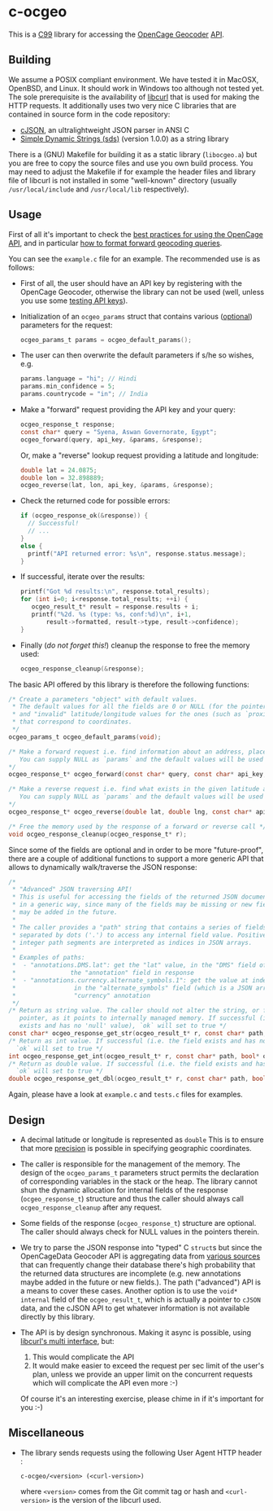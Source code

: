 # c-ocgeo

This is a [C99](https://en.wikipedia.org/wiki/C99) library for accessing the [OpenCage Geocoder](https://opencagedata.com/) [API](https://opencagedata.com/api). 



## Building 

We assume a POSIX compliant environment. We have tested it in MacOSX, OpenBSD, and Linux. It should work in Windows too although not tested yet. The sole prerequisite is the availability of [libcurl](https://curl.haxx.se/libcurl/) that is used for making the HTTP requests. It additionally uses two very nice C libraries that are contained in source form in the code repository:

* [cJSON](https://github.com/DaveGamble/cJSON), an ultralightweight JSON parser in ANSI C
* [Simple Dynamic Strings (sds)](https://github.com/antirez/sds) (version 1.0.0) as a string library

There is a (GNU) Makefile for building it as a static library (`libocgeo.a`) but you are free to copy the source files and use you own build process. You may need to adjust the Makefile if for example the header files and library file of libcurl is not installed in some "well-known" directory (usually `/usr/local/include` and `/usr/local/lib` respectively).

## Usage

First of all it's important to check the [best practices for using the OpenCage API](https://opencagedata.com/api#bestpractices), and in particular [how to format forward geocoding queries](https://github.com/OpenCageData/opencagedata-roadmap/blob/master/query-formatting.md).

You can see the `example.c` file for an example. The recommended use is as follows:

* First of all, the user should have an API key by registering with the OpenCage Geocoder, otherwise the library can not be used (well, unless you use some [testing API keys](https://opencagedata.com/api#testingkeys)).

* Initialization of an `ocgeo_params` struct that contains various ([optional](https://opencagedata.com/api#forward-opt)) parameters for the request:

  ```C
  ocgeo_params_t params = ocgeo_default_params();
  ```

* The user can then overwrite the default parameters if s/he so wishes, e.g.

  ```C
  params.language = "hi"; // Hindi
  params.min_confidence = 5;
  params.countrycode = "in"; // India
  ```

* Make a "forward" request providing the API key and your query:

  ```C
  ocgeo_response_t response;
  const char* query = "Syena, Aswan Governorate, Egypt";
  ocgeo_forward(query, api_key, &params, &response);
  ```

  Or, make a "reverse" lookup request providing a latitude and longitude:

  ```C
  double lat = 24.0875;
  double lon = 32.898889;
  ocgeo_reverse(lat, lon, api_key, &params, &response);
  ```

* Check the returned code for possible errors:

  ```C
  if (ocgeo_response_ok(&response)) {
    // Successful!
    // ...
  }
  else {
    printf("API returned error: %s\n", response.status.message);
  }
  ```

* If successful, iterate over the results:

  ```C
  printf("Got %d results:\n", response.total_results);
  for (int i=0; i<response.total_results; ++i) {
     ocgeo_result_t* result = response.results + i;
     printf("%2d. %s (type: %s, conf:%d)\n", i+1, 
         result->formatted, result->type, result->confidence);
  }
  ```

* Finally (*do not forget this!*) cleanup the response to free the memory used:

  ```C
  ocgeo_response_cleanup(&response);
  ```

The basic API offered by this library is therefore the following functions:

```C
/* Create a parameters "object" with default values.
 * The default values for all the fields are 0 or NULL (for the pointer fields)
 * and "invalid" latitude/longitude values for the ones (such as `proximity`)
 * that correspond to coordinates.
 */
ocgeo_params_t ocgeo_default_params(void);

/* Make a forward request i.e. find information about an address, place etc.
   You can supply NULL as `params` and the default values will be used
*/
ocgeo_response_t* ocgeo_forward(const char* query, const char* api_key, ocgeo_params_t* params, ocgeo_response_t* response);

/* Make a reverse request i.e. find what exists in the given latitude and longtitude.
   You can supply NULL as `params` and the default values will be used
*/
ocgeo_response_t* ocgeo_reverse(double lat, double lng, const char* api_key, ocgeo_params_t* params, ocgeo_response_t* response);

/* Free the memory used by the response of a forward or reverse call */
void ocgeo_response_cleanup(ocgeo_response_t* r);
```

Since some of the fields are optional and in order to be more "future-proof", there are 
a couple of additional functions to support a more generic API that allows to dynamically
walk/traverse the JSON response:

```C
/*
 * "Advanced" JSON traversing API!
 * This is useful for accessing the fields of the returned JSON document
 * in a generic way, since many of the fields may be missing or new fields
 * may be added in the future.
 * 
 * The caller provides a "path" string that contains a series of fields
 * separated by dots ('.') to access any internal field value. Positive
 * integer path segments are interpreted as indices in JSON arrays.
 *
 * Examples of paths:
 *  - "annotations.DMS.lat": get the "lat" value, in the "DMS" field of
 *               the "annotation" field in response
 *  - "annotations.currency.alternate_symbols.1": get the value at index 1 (2nd elem) 
 *                in the "alternate_symbols" field (which is a JSON array) of the
 *                "currency" annotation
 */
/* Return as string value. The caller should not alter the string, or free the returned
   pointer, as it points to internally managed memory. If successful (i.e. the field
   exists and has no 'null' value), `ok` will set to true */
const char* ocgeo_response_get_str(ocgeo_result_t* r, const char* path, bool* ok);
/* Return as int value. If successful (i.e. the field exists and has no 'null' value),
  `ok` will set to true */
int ocgeo_response_get_int(ocgeo_result_t* r, const char* path, bool* ok);
/* Return as double value. If successful (i.e. the field exists and has no 'null' value),
  `ok` will set to true */
double ocgeo_response_get_dbl(ocgeo_result_t* r, const char* path, bool* ok);
```
Again, please have a look at `example.c` and `tests.c` files for examples.


## Design

* A decimal latitude or longitude is represented as `double` This is to ensure that more [precision](https://en.wikipedia.org/wiki/Decimal_degrees#Precision) is possible in specifying geographic coordinates.

* The caller is responsible for the management of the memory. The design of the `ocgeo_params_t` parameters struct permits the declaration of corresponding variables in the stack or the heap. The library cannot shun the dynamic allocation for internal fields of the response (`ocgeo_response_t`) structure and thus the caller should always call `ocgeo_response_cleanup` after any request.

* Some fields of the response (`ocgeo_response_t`) structure are optional. The caller should always check for NULL values in the pointers therein. 

* We try to parse the JSON response into "typed" C `struct`s but since the OpenCageData Geocoder API is aggregating data from [various sources](https://opencagedata.com/credits) that can frequently change their database there's high probability that the returned data structures are incomplete (e.g. new annotations maybe added in the future or new fields.). The path ("advanced") API is a means to cover these cases. Another option is to use the `void* internal` field of the `ocgeo_result_t`, which is actually a pointer to `cJSON` data, and the cJSON API to get whatever information is not available directly by this library.

* The API is by design synchronous. Making it async is possible, using [libcurl's multi interface](https://curl.haxx.se/libcurl/c/libcurl-multi.html), but:

  	1. This would complicate the API
   	2. It would make easier to exceed the request per sec limit of the user's plan, unless we provide an upper limit on the concurrent requests which will complicate the API even more :-)

  Of course it's an interesting exercise, please chime in if it's important for you :-)

## Miscellaneous

* The library sends requests using the following User Agent HTTP header :

  ```
  c-ocgeo/<version> (<curl-version>)
  ```

  where `<version>` comes from the Git commit tag or hash and `<curl-version>` is the version of the libcurl used.

